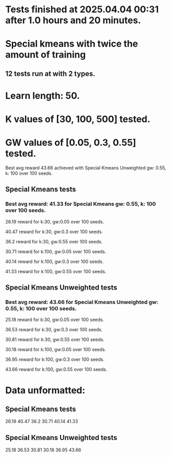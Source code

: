 # Tests finished at 2025.04.04 00:31 after 1.0 hours and 20 minutes.
# Special kmeans with twice the amount of training
## 12 tests run at with 2 types.
# Learn length: 50.
# K values of [30, 100, 500] tested.
# GW values of [0.05, 0.3, 0.55] tested.

Best avg reward 43.66 achieved with Special Kmeans Unweighted gw: 0.55, k: 100 over 100 seeds.


## Special Kmeans tests
### Best avg reward: 41.33 for Special Kmeans gw: 0.55, k: 100 over 100 seeds.

26.19 reward for k:30, gw:0.05 over 100 seeds.

40.47 reward for k:30, gw:0.3 over 100 seeds.

36.2 reward for k:30, gw:0.55 over 100 seeds.

30.71 reward for k:100, gw:0.05 over 100 seeds.

40.14 reward for k:100, gw:0.3 over 100 seeds.

41.33 reward for k:100, gw:0.55 over 100 seeds.


## Special Kmeans Unweighted tests
### Best avg reward: 43.66 for Special Kmeans Unweighted gw: 0.55, k: 100 over 100 seeds.

25.18 reward for k:30, gw:0.05 over 100 seeds.

36.53 reward for k:30, gw:0.3 over 100 seeds.

30.81 reward for k:30, gw:0.55 over 100 seeds.

30.18 reward for k:100, gw:0.05 over 100 seeds.

36.95 reward for k:100, gw:0.3 over 100 seeds.

43.66 reward for k:100, gw:0.55 over 100 seeds.


# Data unformatted:



## Special Kmeans tests
26.19
40.47
36.2
30.71
40.14
41.33

## Special Kmeans Unweighted tests
25.18
36.53
30.81
30.18
36.95
43.66
